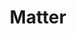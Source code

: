 ---
guid: 1040
layout: category
title: "Matter"
locale: en_GB
published: true
pagination:
  enabled: true
  category: Matter
  locale: en_GB
description: "Matter to address the issue of interoperability.
Matter is a new protocol whose initial goal is to respond to a major problem in the connected home world: interoperability. Indeed, the first will of Matter is to be the universal protocol which will interconnect the whole house. Matter was born from the association of the big names in Silicon Valley dominating the voice assistant market: Amazon, Apple and Google who have joined forces to propose a common protocol on which their ecosystems will communicate. Matter does not only depend on the 3 American giants since it is more than 220 different companies which participate in the development with in particular the leaders of the sector in France such as Somfy, Schneider Electric or Legrand."
url: "https://buildwithmatter.com/"
sitemap:
  changefreq: 'monthly'
  exclude: 'no'
  priority: 0.5
  lastmod:  # date to end modification
---